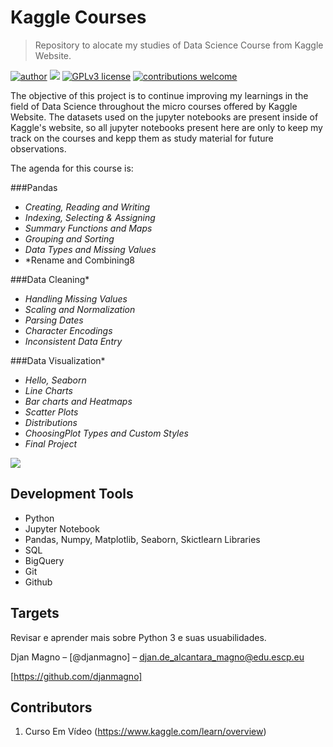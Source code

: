 # Kaggle Courses
> Repository to alocate my studies of Data Science Course from Kaggle Website.

[![author](https://img.shields.io/badge/author-djanmagno-red.svg)](https://www.linkedin.com/in/djan-de-alcantara-magno-698a8a106/) [![](https://img.shields.io/badge/python-3.7+-blue.svg)](https://www.python.org/downloads/release/python-365/) [![GPLv3 license](https://img.shields.io/badge/License-GPLv3-blue.svg)](http://perso.crans.org/besson/LICENSE.html) [![contributions welcome](https://img.shields.io/badge/contributions-welcome-brightgreen.svg?style=flat)](https://github.com/djanmagno/data_science/issues)

The objective of this project is to continue improving my learnings in the field of Data Science throughout the micro courses offered by Kaggle Website. The datasets used on the jupyter notebooks are present inside of Kaggle's website, so all jupyter notebooks present here are only to keep my track on the courses and kepp them as study material for future observations.

The agenda for this course is:
  
  ###Pandas
  
   * *Creating, Reading and Writing*
   * *Indexing, Selecting & Assigning*
   * *Summary Functions and Maps*
   * *Grouping and Sorting*
   * *Data Types and Missing Values*
   * *Rename and Combining8
   
  ###Data Cleaning*
  
   * *Handling Missing Values*
   * *Scaling and Normalization*
   * *Parsing Dates*
   * *Character Encodings*
   * *Inconsistent Data Entry*
  
  ###Data Visualization*
  
   * *Hello, Seaborn*
   * *Line Charts*
   * *Bar charts and Heatmaps*
   * *Scatter Plots*
   * *Distributions*
   * *ChoosingPlot Types and Custom Styles*
   * *Final Project*

![](../header.png)

## Development Tools

* Python
* Jupyter Notebook
* Pandas, Numpy, Matplotlib, Seaborn, Skictlearn Libraries
* SQL
* BigQuery
* Git
* Github

## Targets

Revisar e aprender mais sobre Python 3 e suas usuabilidades.

Djan Magno – [@djanmagno] – djan.de_alcantara_magno@edu.escp.eu

[https://github.com/djanmagno]

## Contributors

1. Curso Em Vídeo (https://www.kaggle.com/learn/overview)
